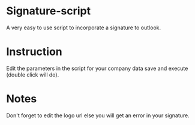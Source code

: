 # Signature-script
A very easy to use script to incorporate a signature to outlook. 

# Instruction
Edit the parameters in the script for your company data save and execute (double click will do).

# Notes
Don't forget to edit the logo url else you will get an error in your signature.
